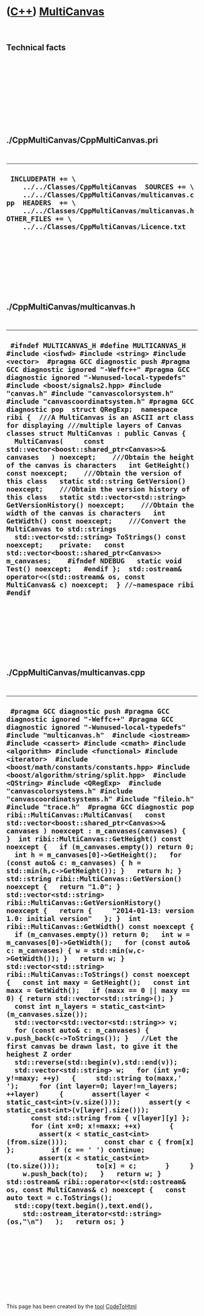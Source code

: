 
 

 

 

 

 

([C++](Cpp.md)) [MultiCanvas](CppMultiCanvas.md)
==================================================

 

Technical facts
---------------

 

 

 

 

 

 

./CppMultiCanvas/CppMultiCanvas.pri
-----------------------------------

 

  --------------------------------------------------------------------------------------------------------------------------------------------------------------------------------------------------------------------------------------------------
  ` INCLUDEPATH += \     ../../Classes/CppMultiCanvas  SOURCES += \     ../../Classes/CppMultiCanvas/multicanvas.cpp  HEADERS  += \     ../../Classes/CppMultiCanvas/multicanvas.h  OTHER_FILES += \     ../../Classes/CppMultiCanvas/Licence.txt`
  --------------------------------------------------------------------------------------------------------------------------------------------------------------------------------------------------------------------------------------------------

 

 

 

 

 

./CppMultiCanvas/multicanvas.h
------------------------------

 

  --------------------------------------------------------------------------------------------------------------------------------------------------------------------------------------------------------------------------------------------------------------------------------------------------------------------------------------------------------------------------------------------------------------------------------------------------------------------------------------------------------------------------------------------------------------------------------------------------------------------------------------------------------------------------------------------------------------------------------------------------------------------------------------------------------------------------------------------------------------------------------------------------------------------------------------------------------------------------------------------------------------------------------------------------------------------------------------------------------------------------------------------------------------------------------------------------------------------------------------------------------------------------------------------------------------------------------------------------------------------------------
  ` #ifndef MULTICANVAS_H #define MULTICANVAS_H  #include <iosfwd> #include <string> #include <vector>  #pragma GCC diagnostic push #pragma GCC diagnostic ignored "-Weffc++" #pragma GCC diagnostic ignored "-Wunused-local-typedefs" #include <boost/signals2.hpp> #include "canvas.h" #include "canvascolorsystem.h" #include "canvascoordinatsystem.h" #pragma GCC diagnostic pop  struct QRegExp;  namespace ribi {  ///A MultiCanvas is an ASCII art class for displaying ///multiple layers of Canvas classes struct MultiCanvas : public Canvas {   MultiCanvas(     const std::vector<boost::shared_ptr<Canvas>>& canvases   ) noexcept;    ///Obtain the height of the canvas is characters   int GetHeight() const noexcept;    ///Obtain the version of this class   static std::string GetVersion() noexcept;    ///Obtain the version history of this class   static std::vector<std::string> GetVersionHistory() noexcept;    ///Obtain the width of the canvas is characters   int GetWidth() const noexcept;    ///Convert the MultiCanvas to std::strings   std::vector<std::string> ToStrings() const noexcept;    private:   const std::vector<boost::shared_ptr<Canvas>> m_canvases;    #ifndef NDEBUG   static void Test() noexcept;   #endif };  std::ostream& operator<<(std::ostream& os, const MultiCanvas& c) noexcept;  } //~namespace ribi  #endif`
  --------------------------------------------------------------------------------------------------------------------------------------------------------------------------------------------------------------------------------------------------------------------------------------------------------------------------------------------------------------------------------------------------------------------------------------------------------------------------------------------------------------------------------------------------------------------------------------------------------------------------------------------------------------------------------------------------------------------------------------------------------------------------------------------------------------------------------------------------------------------------------------------------------------------------------------------------------------------------------------------------------------------------------------------------------------------------------------------------------------------------------------------------------------------------------------------------------------------------------------------------------------------------------------------------------------------------------------------------------------------------------

 

 

 

 

 

./CppMultiCanvas/multicanvas.cpp
--------------------------------

 

  -----------------------------------------------------------------------------------------------------------------------------------------------------------------------------------------------------------------------------------------------------------------------------------------------------------------------------------------------------------------------------------------------------------------------------------------------------------------------------------------------------------------------------------------------------------------------------------------------------------------------------------------------------------------------------------------------------------------------------------------------------------------------------------------------------------------------------------------------------------------------------------------------------------------------------------------------------------------------------------------------------------------------------------------------------------------------------------------------------------------------------------------------------------------------------------------------------------------------------------------------------------------------------------------------------------------------------------------------------------------------------------------------------------------------------------------------------------------------------------------------------------------------------------------------------------------------------------------------------------------------------------------------------------------------------------------------------------------------------------------------------------------------------------------------------------------------------------------------------------------------------------------------------------------------------------------------------------------------------------------------------------------------------------------------------------------------------------------------------------------------------------------------------------------------------------------------------------------------------------------------------------------------------------------------------------------------------------------------------------------------------------------------------------------------------------------------------------------------------------------------------------------------------------------------------------------------------------------------------------------------------------------------------------------------------------------------------
  ` #pragma GCC diagnostic push #pragma GCC diagnostic ignored "-Weffc++" #pragma GCC diagnostic ignored "-Wunused-local-typedefs" #include "multicanvas.h"  #include <iostream> #include <cassert> #include <cmath> #include <algorithm> #include <functional> #include <iterator>  #include <boost/math/constants/constants.hpp> #include <boost/algorithm/string/split.hpp>  #include <QString> #include <QRegExp>  #include "canvascolorsystems.h" #include "canvascoordinatsystems.h" #include "fileio.h" #include "trace.h"  #pragma GCC diagnostic pop  ribi::MultiCanvas::MultiCanvas(   const std::vector<boost::shared_ptr<Canvas>>& canvases ) noexcept : m_canvases(canvases) {  }  int ribi::MultiCanvas::GetHeight() const noexcept {   if (m_canvases.empty()) return 0;   int h = m_canvases[0]->GetHeight();   for (const auto& c: m_canvases) { h = std::min(h,c->GetHeight()); }   return h; }  std::string ribi::MultiCanvas::GetVersion() noexcept {   return "1.0"; }  std::vector<std::string> ribi::MultiCanvas::GetVersionHistory() noexcept {   return {     "2014-01-13: version 1.0: initial version"   }; }  int ribi::MultiCanvas::GetWidth() const noexcept {   if (m_canvases.empty()) return 0;   int w = m_canvases[0]->GetWidth();   for (const auto& c: m_canvases) { w = std::min(w,c->GetWidth()); }   return w; }  std::vector<std::string> ribi::MultiCanvas::ToStrings() const noexcept {   const int maxy = GetHeight();   const int maxx = GetWidth();   if (maxx == 0 || maxy == 0) { return std::vector<std::string>(); }   const int n_layers = static_cast<int>(m_canvases.size());   std::vector<std::vector<std::string>> v;   for (const auto& c: m_canvases) { v.push_back(c->ToStrings()); }   //Let the first canvas be drawn last, to give it the heighest Z order   std::reverse(std::begin(v),std::end(v));    std::vector<std::string> w;   for (int y=0; y!=maxy; ++y)   {     std::string to(maxx,' ');     for (int layer=0; layer!=n_layers; ++layer)     {       assert(layer < static_cast<int>(v.size()));       assert(y < static_cast<int>(v[layer].size()));       const std::string from { v[layer][y] };       for (int x=0; x!=maxx; ++x)       {         assert(x < static_cast<int>(from.size()));         const char c { from[x] };         if (c == ' ') continue;         assert(x < static_cast<int>(to.size()));         to[x] = c;       }     }     w.push_back(to);   }   return w; }  std::ostream& ribi::operator<<(std::ostream& os, const MultiCanvas& c) noexcept {   const auto text = c.ToStrings();   std::copy(text.begin(),text.end(),     std::ostream_iterator<std::string>(os,"\n")   );   return os; }`
  -----------------------------------------------------------------------------------------------------------------------------------------------------------------------------------------------------------------------------------------------------------------------------------------------------------------------------------------------------------------------------------------------------------------------------------------------------------------------------------------------------------------------------------------------------------------------------------------------------------------------------------------------------------------------------------------------------------------------------------------------------------------------------------------------------------------------------------------------------------------------------------------------------------------------------------------------------------------------------------------------------------------------------------------------------------------------------------------------------------------------------------------------------------------------------------------------------------------------------------------------------------------------------------------------------------------------------------------------------------------------------------------------------------------------------------------------------------------------------------------------------------------------------------------------------------------------------------------------------------------------------------------------------------------------------------------------------------------------------------------------------------------------------------------------------------------------------------------------------------------------------------------------------------------------------------------------------------------------------------------------------------------------------------------------------------------------------------------------------------------------------------------------------------------------------------------------------------------------------------------------------------------------------------------------------------------------------------------------------------------------------------------------------------------------------------------------------------------------------------------------------------------------------------------------------------------------------------------------------------------------------------------------------------------------------------------------------

 

 

 

 

 

 

This page has been created by the [tool](Tools.md)
[CodeToHtml](ToolCodeToHtml.md)

